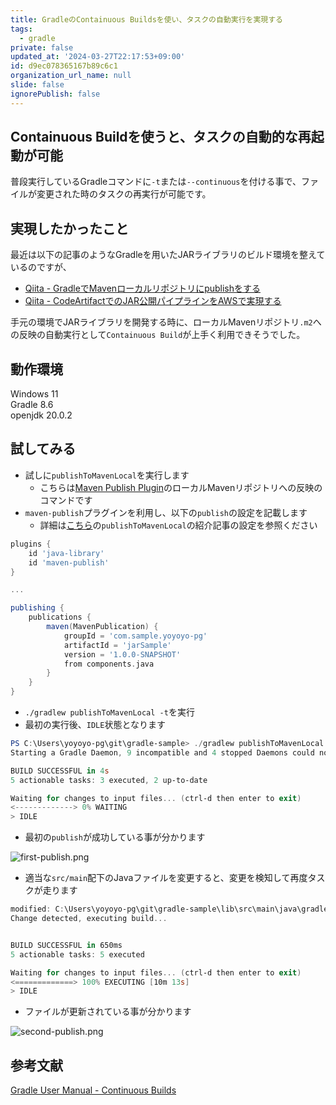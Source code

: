 ```yaml
---
title: GradleのContainuous Buildsを使い、タスクの自動実行を実現する
tags:
  - gradle
private: false
updated_at: '2024-03-27T22:17:53+09:00'
id: d9ec078365167b89c6c1
organization_url_name: null
slide: false
ignorePublish: false
---
```

## Containuous Buildを使うと、タスクの自動的な再起動が可能

普段実行しているGradleコマンドに`-t`または`--continuous`を付ける事で、ファイルが変更された時のタスクの再実行が可能です。

## 実現したかったこと

最近は以下の記事のようなGradleを用いたJARライブラリのビルド環境を整えているのですが、

- [Qiita - GradleでMavenローカルリポジトリにpublishをする](https://qiita.com/yoyoyo_pg/items/61ea8dc2e4e434f53f99)
- [Qiita - CodeArtifactでのJAR公開パイプラインをAWSで実現する](https://qiita.com/yoyoyo_pg/items/1647d65f5b4ae4ae4270)

手元の環境でJARライブラリを開発する時に、ローカルMavenリポジトリ`.m2`への反映の自動実行として`Containuous Build`が上手く利用できそうでした。

## 動作環境

Windows 11  
Gradle 8.6  
openjdk 20.0.2  

## 試してみる

- 試しに`publishToMavenLocal`を実行します
  - こちらは[Maven Publish Plugin](https://docs.gradle.org/current/userguide/publishing_maven.html#publishing_maven)のローカルMavenリポジトリへの反映のコマンドです
- `maven-publish`プラグインを利用し、以下の`publish`の設定を記載します
  - 詳細は[こちら](https://qiita.com/yoyoyo_pg/items/61ea8dc2e4e434f53f99)の`publishToMavenLocal`の紹介記事の設定を参照ください

```build.gradle
plugins {
    id 'java-library'
    id 'maven-publish'
}

...

publishing {
    publications {
        maven(MavenPublication) {
            groupId = 'com.sample.yoyoyo-pg'
            artifactId = 'jarSample'
            version = '1.0.0-SNAPSHOT'
            from components.java
        }
    }
}
```

- `./gradlew publishToMavenLocal -t`を実行
- 最初の実行後、`IDLE`状態となります

```powershell
PS C:\Users\yoyoyo-pg\git\gradle-sample> ./gradlew publishToMavenLocal -t
Starting a Gradle Daemon, 9 incompatible and 4 stopped Daemons could not be reused, use --status for details

BUILD SUCCESSFUL in 4s
5 actionable tasks: 3 executed, 2 up-to-date

Waiting for changes to input files... (ctrl-d then enter to exit)
<-------------> 0% WAITING
> IDLE

```

- 最初の`publish`が成功している事が分かります

![first-publish.png](https://qiita-image-store.s3.ap-northeast-1.amazonaws.com/0/411902/866e2c74-f219-018e-6127-b0ecfee3c5e3.png)

- 適当な`src/main`配下のJavaファイルを変更すると、変更を検知して再度タスクが走ります

```powershell
modified: C:\Users\yoyoyo-pg\git\gradle-sample\lib\src\main\java\gradle\sample\Library.java
Change detected, executing build...


BUILD SUCCESSFUL in 650ms
5 actionable tasks: 5 executed

Waiting for changes to input files... (ctrl-d then enter to exit)
<=============> 100% EXECUTING [10m 13s]
> IDLE

```

- ファイルが更新されている事が分かります

![second-publish.png](https://qiita-image-store.s3.ap-northeast-1.amazonaws.com/0/411902/765420b1-b012-f9e5-0219-9529821dbfd4.png)

## 参考文献

[Gradle User Manual - Continuous Builds](https://docs.gradle.org/current/userguide/continuous_builds.html)
